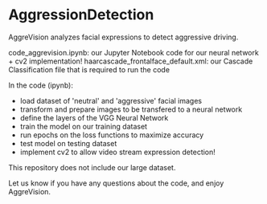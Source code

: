 # AggressionDetection
AggreVision analyzes facial expressions to detect aggressive driving.

code_aggrevision.ipynb: our Jupyter Notebook code for our neural network + cv2 implementation!
haarcascade_frontalface_default.xml: our Cascade Classification file that is required to run the code

In the code (ipynb):
- load dataset of 'neutral' and 'aggressive' facial images
- transform and prepare images to be transfered to a neural network
- define the layers of the VGG Neural Network
- train the model on our training dataset
- run epochs on the loss functions to maximize accuracy
- test model on testing dataset
- implement cv2 to allow video stream expression detection!

This repository does not include our large dataset.

Let us know if you have any questions about the code, and enjoy AggreVision.
